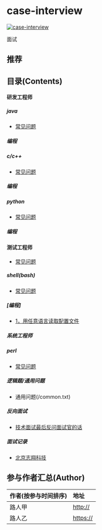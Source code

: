 # case-interview

[![case-interview](https://img.shields.io/badge/case--interview-v1.0.0-brightgreen)](https://github.com/yuan2011/case-interview)&nbsp;


面试
## 推荐

## 目录(Contents)

#### 研发工程师

##### java
- [常见问题](/software-engineer/question.txt)
##### 编程

##### c/c++
- [常见问题](/software-engineer/question.txt)
##### 编程

##### python
- [常见问题](/software-engineer/question.txt)
##### 编程


#### 测试工程师
- [常见问题](/QA-engineer/question.txt)

##### shell(bash)
- [常见问题](/software-engineer/question.txt)

##### [编程]
- [1，用任意语言读取配置文件](./QA-engineer/program/get-conf)
  
##### 系统工程师
##### perl
- [常见问题](/software-engineer/question.txt)

##### 逻辑题/通用问题
- 通用问题(/common.txt)

##### 反向面试
- [技术面试最后反问面试官的话](https://github.com/yifeikong/reverse-interview-zh "点击")

##### 面试记录
- [北京志翔科技](/actual/北京志翔科技/)

## 参与作者汇总(Author)

|作者(按参与时间排序)|地址|
|:---------|:---------|
|路人甲|<http://>|
|路人乙|<https://>|
